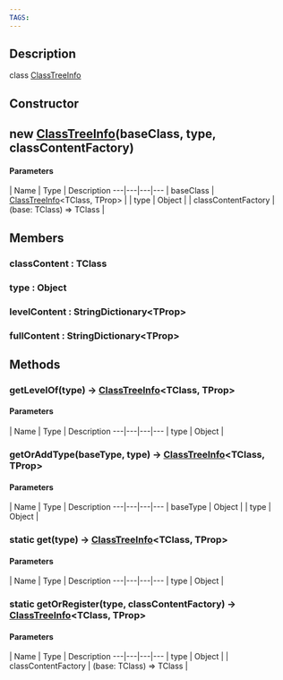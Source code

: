 ```yaml
---
TAGS:
---
```

## Description

class [ClassTreeInfo](/classes/2.0/ClassTreeInfo)



## Constructor

## new [ClassTreeInfo](/classes/2.0/ClassTreeInfo)(baseClass, type, classContentFactory)



#### Parameters
 | Name | Type | Description
---|---|---|---
 | baseClass | [ClassTreeInfo](/classes/2.0/ClassTreeInfo)&lt;TClass, TProp&gt; | 
 | type | Object | 
 | classContentFactory | (base: TClass) =&gt; TClass | 
## Members

### classContent : TClass



### type : Object



### levelContent : StringDictionary&lt;TProp&gt;



### fullContent : StringDictionary&lt;TProp&gt;



## Methods

### getLevelOf(type) &rarr; [ClassTreeInfo](/classes/2.0/ClassTreeInfo)&lt;TClass, TProp&gt;



#### Parameters
 | Name | Type | Description
---|---|---|---
 | type | Object | 

### getOrAddType(baseType, type) &rarr; [ClassTreeInfo](/classes/2.0/ClassTreeInfo)&lt;TClass, TProp&gt;



#### Parameters
 | Name | Type | Description
---|---|---|---
 | baseType | Object | 
 | type | Object | 
### static get(type) &rarr; [ClassTreeInfo](/classes/2.0/ClassTreeInfo)&lt;TClass, TProp&gt;



#### Parameters
 | Name | Type | Description
---|---|---|---
 | type | Object | 

### static getOrRegister(type, classContentFactory) &rarr; [ClassTreeInfo](/classes/2.0/ClassTreeInfo)&lt;TClass, TProp&gt;



#### Parameters
 | Name | Type | Description
---|---|---|---
 | type | Object | 
 | classContentFactory | (base: TClass) =&gt; TClass | 
